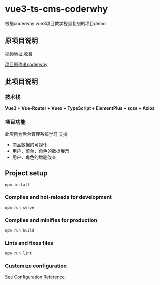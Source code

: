 # vue3-ts-cms-coderwhy
根据coderwhy vue3项目教学视频复刻的项目demo

## 原项目说明
[视频地址 收费](https://ke.qq.com/course/package/36008)

[项目原作者coderwhy](https://github.com/coderwhy)


## 此项目说明
### 技术栈
**Vue3 + Vue-Router + Vuex + TypeScript + ElementPlus + scss + Axios**

### 项目功能
此项目为后台管理系统学习
支持
 + 商品数据的可视化
 + 用户，菜单，角色的数据展示
 + 用户，角色的增删改查

## Project setup
```
npm install
```

### Compiles and hot-reloads for development
```
npm run serve
```

### Compiles and minifies for production
```
npm run build
```

### Lints and fixes files
```
npm run lint
```

### Customize configuration
See [Configuration Reference](https://cli.vuejs.org/config/).
